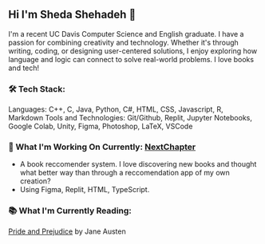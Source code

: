 ## Hi I'm Sheda Shehadeh 👋
I'm a recent UC Davis Computer Science and English graduate. I have a passion for combining creativity and technology. Whether it's through writing, coding, or designing user-centered solutions, I enjoy exploring how language and logic can connect to solve real-world problems. I love books and tech!

### 🛠️ Tech Stack:
Languages: C++, C, Java, Python, C#, HTML, CSS, Javascript, R, Markdown
Tools and Technologies: Git/Github, Replit, Jupyter Notebooks, Google Colab, Unity, Figma, Photoshop, LaTeX, VSCode

### 📖 What I'm Working On Currently: [NextChapter](https://github.com/Sheda-Shehadeh/Book-Recommender-System.git)
- A book reccomender system. I love discovering new books and thought what better way than through a reccomendation app of my own creation?
- Using Figma, Replit, HTML, TypeScript.

### 📚 What I'm Currently Reading:
[Pride and Prejudice](https://www.goodreads.com/book/show/1885.Pride_and_Prejudice) by Jane Austen



<!--
**Sheda-Shehadeh/Sheda-Shehadeh** is a ✨ _special_ ✨ repository because its `README.md` (this file) appears on your GitHub profile.


- 🌱 I’m currently learning ...
- 👯 I’m looking to collaborate on ...
- 🤔 I’m looking for help with ...
- 💬 Ask me about ...
- 📫 How to reach me: ...
- 😄 Pronouns: ...
- ⚡ Fun fact: ...
-->
